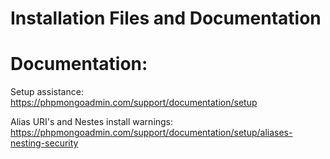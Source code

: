 # Installation Files and Documentation

# Documentation: 
Setup assistance: 
https://phpmongoadmin.com/support/documentation/setup

Alias URI's and Nestes install warnings: 
https://phpmongoadmin.com/support/documentation/setup/aliases-nesting-security
